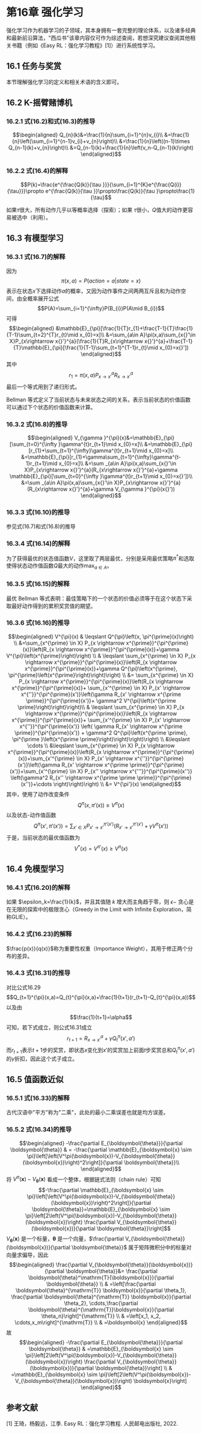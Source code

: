 # 第16章 强化学习

强化学习作为机器学习的子领域，其本身拥有一套完整的理论体系，以及诸多经典和最新前沿算法，"西瓜书"该章内容仅可作为综述查阅，若想深究建议查阅其他相关书籍（例如《Easy
RL：强化学习教程》[1]）进行系统性学习。

## 16.1 任务与奖赏

本节理解强化学习的定义和相关术语的含义即可。

## 16.2 K-摇臂赌博机

### 16.2.1 式(16.2)和式(16.3)的推导

$$\begin{aligned}
Q_{n}(k)&=\frac{1}{n}\sum_{i=1}^{n}v_{i}\\
&=\frac{1}{n}\left(\sum_{i=1}^{n-1}v_{i}+v_{n}\right)\\
&=\frac{1}{n}\left((n-1)\times Q_{n-1}(k)+v_{n}\right)\\
&=Q_{n-1}(k)+\frac{1}{n}\left(v_n-Q_{n-1}(k)\right)
\end{aligned}$$

### 16.2.2 式(16.4)的解释

$$P(k)=\frac{e^{\frac{Q(k)}{\tau }}}{\sum_{i=1}^{K}e^{\frac{Q(i)}{\tau}}}\propto e^{\frac{Q(k)}{\tau }}\propto\frac{Q(k)}{\tau }\propto\frac{1}{\tau}$$

如果$\tau$很大，所有动作几乎以等概率选择（探索）；如果
$\tau$很小，$Q$值大的动作更容易被选中（利用）。

## 16.3 有模型学习

### 16.3.1 式(16.7)的解释

因为 $$\pi(x,a)=P(action=a|state=x)$$
表示在状态$x$下选择动作$a$的概率，又因为动作事件之间两两互斥且和为动作空间，由全概率展开公式
$$P(A)=\sum_{i=1}^{\infty}P(B_{i})P(A\mid B_{i})$$ 可得
$$\begin{aligned}
&\mathbb{E}_{\pi}[\frac{1}{T}r_{1}+\frac{T-1}{T}\frac{1}{T-1}\sum_{t=2}^{T}r_{t}\mid x_{0}=x]\\
&=\sum_{a\in A}\pi(x,a)\sum_{x{}'\in X}P_{x\rightarrow x{}'}^{a}(\frac{1}{T}R_{x\rightarrow x{}'}^{a}+\frac{T-1}{T}\mathbb{E}_{\pi}[\frac{1}{T-1}\sum_{t=1}^{T-1}r_{t}\mid x_{0}=x{}'])
\end{aligned}$$ 其中
$$r_{1}=\pi(x,a)P_{x\rightarrow x{}'}^{a}R_{x\rightarrow x{}'}^{a}$$
最后一个等式用到了递归形式。

Bellman
等式定义了当前状态与未来状态之间的关系，表示当前状态的价值函数可以通过下个状态的价值函数来计算。

### 16.3.2 式(16.8)的推导

$$\begin{aligned}
V_{\gamma }^{\pi}(x)&=\mathbb{E}_{\pi}[\sum_{t=0}^{\infty }\gamma^{t}r_{t+1}\mid x_{0}=x]\\
&=\mathbb{E}_{\pi}[r_{1}+\sum_{t=1}^{\infty}\gamma^{t}r_{t+1}\mid x_{0}=x]\\
&=\mathbb{E}_{\pi}[r_{1}+\gamma\sum_{t=1}^{\infty}\gamma^{t-1}r_{t+1}\mid x_{0}=x]\\
&=\sum _{a\in A}\pi(x,a)\sum_{x{}'\in X}P_{x\rightarrow x{}'}^{a}(R_{x\rightarrow x{}'}^{a}+\gamma \mathbb{E}_{\pi}[\sum_{t=0}^{\infty }\gamma^{t}r_{t+1}\mid x_{0}=x{}'])\\
&=\sum _{a\in A}\pi(x,a)\sum_{x{}'\in X}P_{x\rightarrow x{}'}^{a}(R_{x\rightarrow x{}'}^{a}+\gamma V_{\gamma }^{\pi}(x{}'))
\end{aligned}$$

### 16.3.3 式(16.10)的推导

参见式(16.7)和式(16.8)的推导

### 16.3.4 式(16.14)的解释

为了获得最优的状态值函数$V$，这里取了两层最优，分别是采用最优策略$\pi^{*}$和选取使得状态动作值函数$Q$最大的动作$\max_{a\in A}$。

### 16.3.5 式(16.15)的解释

最优 Bellman
等式表明：最佳策略下的一个状态的价值必须等于在这个状态下采取最好动作得到的累积奖赏值的期望。

### 16.3.6 式(16.16)的推导

$$\begin{aligned}
V^{\pi}(x) & \leqslant Q^{\pi}\left(x, \pi^{\prime}(x)\right) \\
&=\sum_{x^{\prime} \in X} P_{x \rightarrow x^{\prime}}^{\pi^{\prime}(x)}\left(R_{x \rightarrow x^{\prime}}^{\pi^{\prime}(x)}+\gamma V^{\pi}\left(x^{\prime}\right)\right) \\
& \leqslant \sum_{x^{\prime} \in X} P_{x \rightarrow x^{\prime}}^{\pi^{\prime}(x)}\left(R_{x \rightarrow x^{\prime}}^{\pi^{\prime}(x)}+\gamma Q^{\pi}\left(x^{\prime}, \pi^{\prime}\left(x^{\prime}\right)\right)\right) \\
&= \sum_{x^{\prime} \in X} P_{x \rightarrow x^{\prime}}^{\pi^{\prime}(x)}\left(R_{x \rightarrow x^{\prime}}^{\pi^{\prime}(x)}+
\sum_{x'^{\prime} \in X} P_{x' \rightarrow x^{''}}^{\pi^{\prime}(x')}\left(\gamma R_{x' \rightarrow x^{\prime \prime}}^{\pi^{\prime}(x')}+
\gamma^2 V^{\pi}\left(x^{\prime \prime}\right)\right)\right)\\
& \leqslant \sum_{x^{\prime} \in X} P_{x \rightarrow x^{\prime}}^{\pi^{\prime}(x)}\left(R_{x \rightarrow x^{\prime}}^{\pi^{\prime}(x)}+ \sum_{x'^{\prime} \in X} P_{x' \rightarrow x^{''}}^{\pi^{\prime}(x')} \left( \gamma R_{x' \rightarrow x^{\prime \prime}}^{\pi^{\prime}(x')} +
\gamma^2 Q^{\pi}\left(x^{\prime \prime}, \pi^{\prime }\left(x^{\prime \prime}\right)\right)\right)\right) \\
&\leqslant \cdots \\
&\leqslant \sum_{x^{\prime} \in X} P_{x \rightarrow x^{\prime}}^{\pi^{\prime}(x)}\left(R_{x \rightarrow x^{\prime}}^{\pi^{\prime}(x)}+\sum_{x'^{\prime} \in X} P_{x' \rightarrow x^{''}}^{\pi^{\prime}(x')}\left(\gamma R_{x' \rightarrow x^{\prime \prime}}^{\pi^{\prime}(x')}+\sum_{x'^{\prime} \in X} P_{x'' \rightarrow x^{'''}}^{\pi^{\prime}(x'')} \left(\gamma^2 R_{x'' \rightarrow x^{\prime \prime \prime}}^{\pi^{\prime}(x'')}+\cdots \right)\right)\right) \\
&= V^{\pi'}(x) 
\end{aligned}$$ 其中，使用了动作改变条件
$$Q^{\pi}(x,\pi{}'(x))\geqslant V^{\pi}(x)$$ 以及状态-动作值函数
$$Q^{\pi}(x{}',\pi{}'(x{}'))=\sum_{x{}'\in X}P_{x{}'\rightarrow x{}'}^{\pi{}'(x{}')}(R_{x{}'\rightarrow x{}'}^{\pi{}'(x{}')}+\gamma V^{\pi}(x{}'))$$
于是，当前状态的最优值函数为
$$V^{\ast}(x)=V^{\pi{}'}(x)\geqslant V^{\pi}(x)$$

## 16.4 免模型学习

### 16.4.1 式(16.20)的解释

如果 $\epsilon_k=\frac{1}{k}$，并且其值随 $k$ 增大而主角趋于零，则
$\epsilon-$ 贪心是在无限的探索中的极限贪心（Greedy in the Limit with
Infinite Exploration，简称GLIE）。

### 16.4.2 式(16.23)的解释

$\frac{p(x)}{q(x)}$称为重要性权重（Importance
Weight），其用于修正两个分布的差异。

### 16.4.3 式(16.31)的推导

对比公式16.29
$$Q_{t+1}^{\pi}(x,a)=Q_{t}^{\pi}(x,a)+\frac{1}{t+1}(r_{t+1}-Q_{t}^{\pi}(x,a))$$
以及由 $$\frac{1}{t+1}=\alpha$$ 可知，若下式成立，则公式16.31成立
$$r_{t+1}=R_{x\rightarrow x{}'}^{a}+\gamma Q_{t}^{\pi}(x{}',a{}')$$
而$r_{t+1}$表示$t+1$步的奖赏，即状态$x$变化到$x'$的奖赏加上前面$t$步奖赏总和$Q_{t}^{\pi}(x{}',a{}')$的$\gamma$折扣，因此这个式子成立。

## 16.5 值函数近似

### 16.5.1 式(16.33)的解释

古代汉语中"平方"称为"二乘"，此处的最小二乘误差也就是均方误差。

### 16.5.2 式(16.34)的推导

$$\begin{aligned}
-\frac{\partial E_{\boldsymbol{\theta}}}{\partial \boldsymbol{\theta}} & = -\frac{\partial \mathbb{E}_{\boldsymbol{x} \sim \pi}\left[\left(V^\pi(\boldsymbol{x})-V_{\boldsymbol{\theta}}(\boldsymbol{x})\right)^2\right]}{\partial \boldsymbol{\theta}}\\
\end{aligned}$$ 将
$V^\pi(\boldsymbol{x})-V_{\boldsymbol{\theta}}(\boldsymbol{x})$
看成一个整体，根据链式法则（chain rule）可知
$$-\frac{\partial \mathbb{E}_{\boldsymbol{x} \sim \pi}\left[\left(V^\pi(\boldsymbol{x})-V_{\boldsymbol{\theta}}(\boldsymbol{x})\right)^2\right]}{\partial \boldsymbol{\theta}}=\mathbb{E}_{\boldsymbol{x} \sim \pi}\left[2\left(V^\pi(\boldsymbol{x})-V_{\boldsymbol{\theta}}(\boldsymbol{x})\right) \frac{\partial V_{\boldsymbol{\theta}}(\boldsymbol{x})}{\partial \boldsymbol{\theta}}\right]$$
$V_{\boldsymbol{\theta}}(\boldsymbol{x})$
是一个标量，$\boldsymbol{\theta}$
是一个向量，$\frac{\partial V_{\boldsymbol{\theta}}(\boldsymbol{x})}{\partial \boldsymbol{\theta}}$
属于矩阵微积分中的标量对向量求偏导，因此 $$\begin{aligned}
\frac{\partial V_{\boldsymbol{\theta}}(\boldsymbol{x})}{\partial \boldsymbol{\theta}}&=
\frac{\partial \boldsymbol{\theta}^\mathrm{T}{\boldsymbol{x}}}{\partial \boldsymbol{\theta}} \\
& =\left[\frac{\partial \boldsymbol{\theta}^{\mathrm{T}} \boldsymbol{x}}{\partial \theta_1}, \frac{\partial \boldsymbol{\theta}^{\mathrm{T}} \boldsymbol{x}}{\partial \theta_2}, \cdots,\frac{\partial \boldsymbol{\theta}^{\mathrm{T}}\boldsymbol{x}}{\partial \theta_n}\right]^{\mathrm{T}} \\
& =\left[x_1, x_2, \cdots,x_m\right]^{\mathrm{T}} \\
& =\boldsymbol{x}
\end{aligned}$$ 故 $$\begin{aligned}
-\frac{\partial E_{\boldsymbol{\theta}}}{\partial \boldsymbol{\theta}} & =\mathbb{E}_{\boldsymbol{x} \sim \pi}\left[2\left(V^\pi(\boldsymbol{x})-V_{\boldsymbol{\theta}}(\boldsymbol{x})\right) \frac{\partial V_{\boldsymbol{\theta}}(\boldsymbol{x})}{\partial \boldsymbol{\theta}}\right] \\
& =\mathbb{E}_{\boldsymbol{x} \sim \pi}\left[2\left(V^\pi(\boldsymbol{x})-V_{\boldsymbol{\theta}}(\boldsymbol{x})\right) \boldsymbol{x}\right]
\end{aligned}$$

## 参考文献
[1] 王琦，杨毅远，江季. Easy RL：强化学习教程. 人民邮电出版社, 2022.
